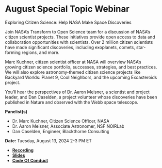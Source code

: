 # August Special Topic Webinar 

Exploring Citizen Science: Help NASA Make Space Discoveries

Join NASA’s Transform to Open Science team for a discussion of NASA’s citizen scientist projects. These initiatives provide open access to data and collaboration opportunities with scientists. Over 2 million citizen scientists have made significant discoveries, including exoplanets, comets, star-forming regions, and more.

Marc Kuchner, citizen scientist officer at NASA will overview NASA’s growing citizen science portfolio, successes, strategies, and best practices. We will also explore astronomy-themed citizen science projects like Backyard Worlds: Planet 9, Cool Neighbors, and the upcoming Exoasteroids project.

You’ll hear the perspectives of Dr. Aaron Meisner, a scientist and project leader, and Dan Caselden, a project volunteer whose discoveries have been published in Nature and observed with the Webb space telescope.


**Panelist(s)**
- Dr. Marc Kuchner, Citizen Science Officer, NASA
- Dr. Aaron Meisner, Associate Astronomer, NSF NOIRLab
- Dan Caselden, Engineer, Blackthorne Consulting

**Date:** Tuesday, August 13, 2024 2-3 PM ET

- **[Recording](https://www.youtube.com/watch?v=o0wp1z0Gt5s)**
- **[Slides](https://zenodo.org/records/13327310)**
- **[Code Of Conduct](./Code_Of_Conduct.md)**